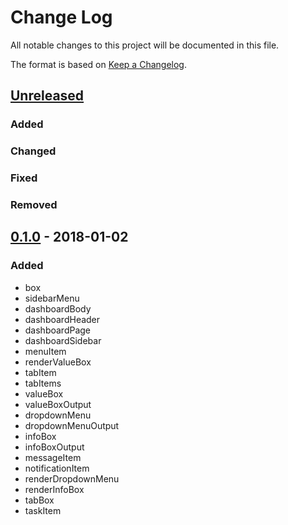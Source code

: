 # Change Log
All notable changes to this project will be documented in this file.

The format is based on [Keep a Changelog](http://keepachangelog.com/).

## [Unreleased]
### Added
### Changed
### Fixed
### Removed

## [0.1.0] - 2018-01-02
### Added
- box
- sidebarMenu
- dashboardBody
- dashboardHeader
- dashboardPage
- dashboardSidebar
- menuItem
- renderValueBox
- tabItem
- tabItems
- valueBox
- valueBoxOutput
- dropdownMenu
- dropdownMenuOutput
- infoBox
- infoBoxOutput
- messageItem
- notificationItem
- renderDropdownMenu
- renderInfoBox
- tabBox
- taskItem

[Unreleased]: https://github.com/Appsilon/semantic.dashboard/compare/0.1.0...HEAD
[0.1.0]: https://github.com/Appsilon/semantic.dashboard/compare/efb5ed9abfd48be547e4ff191925dd5b02f971b2...0.1.0
